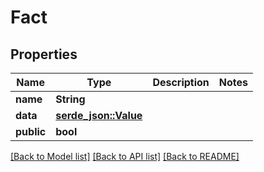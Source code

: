# Fact

## Properties

Name | Type | Description | Notes
------------ | ------------- | ------------- | -------------
**name** | **String** |  | 
**data** | [**serde_json::Value**](.md) |  | 
**public** | **bool** |  | 

[[Back to Model list]](../README.md#documentation-for-models) [[Back to API list]](../README.md#documentation-for-api-endpoints) [[Back to README]](../README.md)



